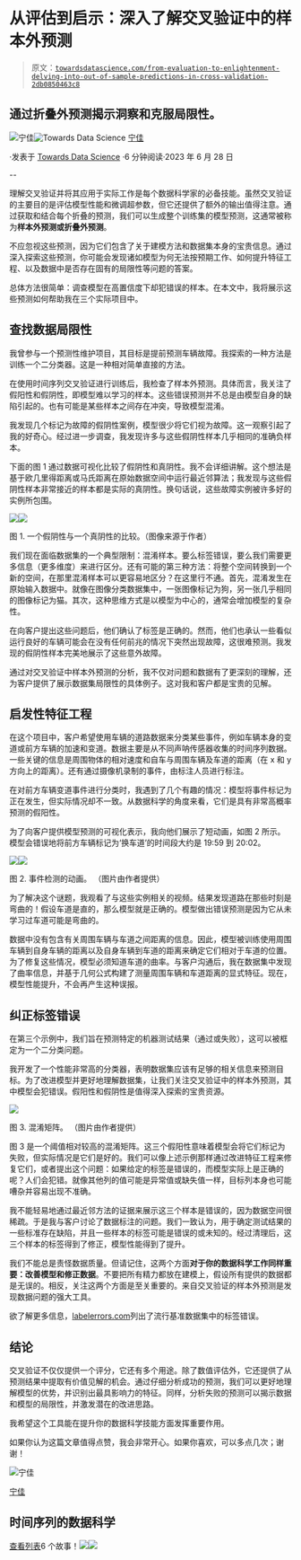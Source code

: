 # 从评估到启示：深入了解交叉验证中的样本外预测

> 原文：[`towardsdatascience.com/from-evaluation-to-enlightenment-delving-into-out-of-sample-predictions-in-cross-validation-2db0850463c8`](https://towardsdatascience.com/from-evaluation-to-enlightenment-delving-into-out-of-sample-predictions-in-cross-validation-2db0850463c8)

## 通过折叠外预测揭示洞察和克服局限性。

[](https://medium.com/@ning.jia?source=post_page-----2db0850463c8--------------------------------)![宁佳](https://medium.com/@ning.jia?source=post_page-----2db0850463c8--------------------------------)[](https://towardsdatascience.com/?source=post_page-----2db0850463c8--------------------------------)![Towards Data Science](https://towardsdatascience.com/?source=post_page-----2db0850463c8--------------------------------) [宁佳](https://medium.com/@ning.jia?source=post_page-----2db0850463c8--------------------------------)

·发表于 [Towards Data Science](https://towardsdatascience.com/?source=post_page-----2db0850463c8--------------------------------) ·6 分钟阅读·2023 年 6 月 28 日

--

理解交叉验证并将其应用于实际工作是每个数据科学家的必备技能。虽然交叉验证的主要目的是评估模型性能和微调超参数，但它还提供了额外的输出值得注意。通过获取和结合每个折叠的预测，我们可以生成整个训练集的模型预测，这通常被称为**样本外预测或折叠外预测**。

不应忽视这些预测，因为它们包含了关于建模方法和数据集本身的宝贵信息。通过深入探索这些预测，你可能会发现诸如模型为何无法按预期工作、如何提升特征工程、以及数据中是否存在固有的局限性等问题的答案。

总体方法很简单：调查模型在高置信度下却犯错误的样本。在本文中，我将展示这些预测如何帮助我在三个实际项目中。

## 查找数据局限性

我曾参与一个预测性维护项目，其目标是提前预测车辆故障。我探索的一种方法是训练一个二分类器。这是一种相对简单直接的方法。

在使用时间序列交叉验证进行训练后，我检查了样本外预测。具体而言，我关注了假阳性和假阴性，即模型难以学习的样本。这些错误预测并不总是由模型自身的缺陷引起的。也有可能是某些样本之间存在冲突，导致模型混淆。

我发现几个标记为故障的假阴性案例，模型很少将它们视为故障。这一观察引起了我的好奇心。经过进一步调查，我发现许多与这些假阴性样本几乎相同的准确负样本。

下面的图 1 通过数据可视化比较了假阴性和真阴性。我不会详细讲解。这个想法是基于欧几里得距离或马氏距离在原始数据空间中运行最近邻算法；我发现与这些假阴性样本非常接近的样本都是实际的真阴性。换句话说，这些故障实例被许多好的实例所包围。

![](img/16a1508ce530c0229d28fd4102277171.png)![](img/ad7c20e762fa37f1e13ada4a82d1e3f5.png)

图 1\. 一个假阴性与一个真阴性的比较。（图像来源于作者）

我们现在面临数据集的一个典型限制：混淆样本。要么标签错误，要么我们需要更多信息（更多维度）来进行区分。还有可能的第三种方法：将整个空间转换到一个新的空间，在那里混淆样本可以更容易地区分？在这里行不通。首先，混淆发生在原始输入数据中。就像在图像分类数据集中，一张图像标记为狗，另一张几乎相同的图像标记为猫。其次，这种思维方式是以模型为中心的，通常会增加模型的复杂性。

在向客户提出这些问题后，他们确认了标签是正确的。然而，他们也承认一些看似运行良好的车辆可能会在没有任何前兆的情况下突然出现故障，这很难预测。我发现的假阴性样本完美地展示了这些意外故障。

通过对交叉验证中样本外预测的分析，我不仅对问题和数据有了更深刻的理解，还为客户提供了展示数据集局限性的具体例子。这对我和客户都是宝贵的见解。

## 启发性特征工程

在这个项目中，客户希望使用车辆的道路数据来分类某些事件，例如车辆本身的变道或前方车辆的加速和变道。数据主要是从不同声呐传感器收集的时间序列数据。一些关键的信息是周围物体的相对速度和自车与周围车辆及车道的距离（在 x 和 y 方向上的距离）。还有通过摄像机录制的事件，由标注人员进行标注。

在对前方车辆变道事件进行分类时，我遇到了几个有趣的情况：模型将事件标记为正在发生，但实际情况却不一致。从数据科学的角度来看，它们是具有非常高概率预测的假阳性。

为了向客户提供模型预测的可视化表示，我向他们展示了短动画，如图 2 所示。模型会错误地将前方车辆标记为‘换车道’的时间段大约是 19:59 到 20:02。

![](img/244d259262d6219a13f0eecf4c5a9f93.png)![](img/87cc09cbd87ead908461e926464d41ac.png)

图 2\. 事件检测的动画。 （图片由作者提供）

为了解决这个谜题，我观看了与这些实例相关的视频。结果发现道路在那些时刻是弯曲的！假设车道是直的，那么模型就是正确的。模型做出错误预测是因为它从未学习过车道可能是弯曲的。

数据中没有包含有关周围车辆与车道之间距离的信息。因此，模型被训练使用周围车辆到自身车辆的距离以及自身车辆到车道的距离来确定它们相对于车道的位置。为了修复这些情况，模型必须知道车道的曲率。与客户沟通后，我在数据集中发现了曲率信息，并基于几何公式构建了测量周围车辆和车道距离的显式特征。现在，模型性能提升，不会再产生这种误报。

## 纠正标签错误

在第三个示例中，我们旨在预测特定的机器测试结果（通过或失败），这可以被框定为一个二分类问题。

我开发了一个性能非常高的分类器，表明数据集应该有足够的相关信息来预测目标。为了改进模型并更好地理解数据集，让我们关注交叉验证中的样本外预测，其中模型会犯错误。假阳性和假阴性是值得深入探索的宝贵资源。

![](img/cd04b00426757dfbdf6a252736e1eb2d.png)

图 3\. 混淆矩阵。 （图片由作者提供）

图 3 是一个阈值相对较高的混淆矩阵。这三个假阳性意味着模型会将它们标记为失败，但实际情况是它们是好的。我们可以像上述示例那样通过改进特征工程来修复它们，或者提出这个问题：如果给定的标签是错误的，而模型实际上是正确的呢？人们会犯错。就像其他列的值可能是异常值或缺失值一样，目标列本身也可能嘈杂并容易出现不准确。

我不能轻易地通过最近邻方法的证据来展示这三个样本是错误的，因为数据空间很稀疏。于是我与客户讨论了数据标注的问题。我们一致认为，用于确定测试结果的一些标准存在缺陷，并且一些样本的标签可能是错误的或未知的。经过清理后，这三个样本的标签得到了修正，模型性能得到了提升。

我们不能总是责怪数据质量。但请记住，这两个方面**对于你的数据科学工作同样重要：改善模型和修正数据**。不要把所有精力都放在建模上，假设所有提供的数据都是无误的。相反，关注这两个方面是至关重要的。来自交叉验证的样本外预测是发现数据问题的强大工具。

欲了解更多信息，[labelerrors.com](https://labelerrors.com/)列出了流行基准数据集中的标签错误。

## 结论

交叉验证不仅仅提供一个评分，它还有多个用途。除了数值评估外，它还提供了从预测结果中提取有价值见解的机会。通过仔细分析成功的预测，我们可以更好地理解模型的优势，并识别出最具影响力的特征。同样，分析失败的预测可以揭示数据和模型的局限性，并激发潜在的改进思路。

我希望这个工具能在提升你的数据科学技能方面发挥重要作用。

如果你认为这篇文章值得点赞，我会非常开心。如果你喜欢，可以多点几次；谢谢！

![宁佳](img/a991f2292a9316c1aee531472f6da462.png)

[宁佳](https://medium.com/@ning.jia?source=post_page-----2db0850463c8--------------------------------)

## 时间序列的数据科学

[查看列表](https://medium.com/@ning.jia/list/data-science-for-time-series-7691e7b85020?source=post_page-----2db0850463c8--------------------------------)6 个故事！[](../Images/0498dccb91b7201e8a61ffa180eb19ea.png)![](img/a0d1ff4cc1ce2f7a5a06038f0c0c20c0.png)![](img/784992138eb651932ed73ba2bc8b0908.png)
